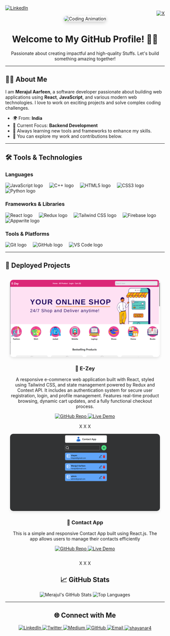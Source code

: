 <div align="left">
  <a href="https://linkedin.com/merajul-aarfeen" target="_blank">
    <img src="https://img.shields.io/badge/LinkedIn-%230077B5.svg?style=for-the-badge&logo=linkedin&logoColor=white" alt="LinkedIn" height="30"/>
  </a>
</div>

<div align="right">
  <a href="https://twitter.com/shayanar4" target="_blank">
    <img src="https://img.shields.io/badge/X-%2312100E.svg?style=for-the-badge&logo=x&logoColor=white" alt="X" height="30"/>
  </a>
</div>


<div align="center">
  <img height="200" src="https://media.giphy.com/media/u1WhXLjwgcXpHJBMRM/giphy.gif?cid=790b7611p6tmf34dypvswvnllsx5995252xlvmtntuoc4ay6&ep=v1_gifs_search&rid=giphy.gif&ct=g" alt="Coding Animation" style="border-radius: 15px; box-shadow: 0 4px 12px rgba(0, 0, 0, 0.2);" />
</div>





<h1 align="center">Welcome to My GitHub Profile! 👨‍💻</h1>

<p align="center">
  Passionate about creating impactful and high-quality Stuffs. Let's build something amazing together!
</p>

---

## 👨‍💻 About Me

I am **Merajul Aarfeen**, a software developer passionate about building web applications using **React**, **JavaScript**, and various modern web technologies. I love to work on exciting projects and solve complex coding challenges.

- 🌍 From: **India**
- 🔭 Current Focus: **Backend Development**
- 🎯 Always learning new tools and frameworks to enhance my skills.
- 💼 You can explore my work and contributions below.

---

## 🛠 Tools & Technologies

### Languages
<div align="left">
  <img src="https://cdn.jsdelivr.net/gh/devicons/devicon/icons/javascript/javascript-original.svg" height="40" alt="JavaScript logo" />
  <img width="12" />
  <img src="https://cdn.jsdelivr.net/gh/devicons/devicon/icons/cplusplus/cplusplus-original.svg" height="40" alt="C++ logo" />
  <img width="12" />
  <img src="https://cdn.jsdelivr.net/gh/devicons/devicon/icons/html5/html5-original.svg" height="40" alt="HTML5 logo" />
  <img width="12" />
  <img src="https://cdn.jsdelivr.net/gh/devicons/devicon/icons/css3/css3-original.svg" height="40" alt="CSS3 logo" />
  <img width="12" />
  <img src="https://cdn.jsdelivr.net/gh/devicons/devicon/icons/python/python-original.svg" height="40" alt="Python logo" />
</div>

### Frameworks & Libraries
<div align="left">
  <img src="https://cdn.jsdelivr.net/gh/devicons/devicon/icons/react/react-original.svg" height="40" alt="React logo" />
  <img width="12" />
  <img src="https://cdn.jsdelivr.net/gh/devicons/devicon/icons/redux/redux-original.svg" height="40" alt="Redux logo" />
  <img width="12" />
  <img src="https://cdn.jsdelivr.net/gh/devicons/devicon/icons/tailwindcss/tailwindcss-original-wordmark.svg" height="40" alt="Tailwind CSS logo" />
  <img width="12" />
  <img src="https://cdn.jsdelivr.net/gh/devicons/devicon/icons/firebase/firebase-plain.svg" height="40" alt="Firebase logo" />
  <img width="12" />
  <img src="https://cdn.jsdelivr.net/gh/devicons/devicon/icons/appwrite/appwrite-original.svg" height="40" alt="Appwrite logo" />
</div>

### Tools & Platforms
<div align="left">
  <img src="https://cdn.jsdelivr.net/gh/devicons/devicon/icons/git/git-original.svg" height="40" alt="Git logo" />
  <img width="12" />
  <img src="https://cdn.jsdelivr.net/gh/devicons/devicon/icons/github/github-original.svg" height="40" alt="GitHub logo" />
  <img width="12" />
  <img src="https://cdn.jsdelivr.net/gh/devicons/devicon/icons/vscode/vscode-original.svg" height="40" alt="VS Code logo" />
</div>

---
## 🚀 Deployed Projects

<div align="center">

  <!-- Project 1 -->
  <div style="display: inline-block; text-align: center; margin: 15px;">
    <img src="./E-zey.png" alt="Project 1 Preview" style="border-radius: 10px; box-shadow: 0 4px 8px rgba(0, 0, 0, 0.1);">
    <h3>🌟 E-Zey </h3>
    <p>A responsive e-commerce web application built with React, styled using Tailwind CSS, and state management powered by Redux and Context API. It includes an authentication system for secure user registration, login, and profile management. Features real-time product browsing, dynamic cart updates, and a fully functional checkout process.</p>
    <a href="https://github.com/shayanaarfeen/E-Zey" target="_blank">
      <img src="https://img.shields.io/badge/Repository-GitHub-blue?style=for-the-badge&logo=github" alt="GitHub Repo">
    </a>
    <a href="https://e-zey.vercel.app/" target="_blank">
      <img src="https://img.shields.io/badge/Live-Demo-brightgreen?style=for-the-badge" alt="Live Demo">
    </a>
  </div>
X X X
  <!-- Project 2 -->
  <div style="display: inline-block; text-align: center; margin: 15px;">
    <img src="./contactAppPreview.png" alt="Project 2 Preview" style="border-radius: 10px; box-shadow: 0 4px 8px rgba(0, 0, 0, 0.1);">
    <h3>🚀 Contact App</h3>
    <p>This is a simple and responsive Contact App built using React.js. The app allows users to manage their contacts efficiently</p>
    <a href="https://github.com/shayanaarfeen/contact-app" target="_blank">
      <img src="https://img.shields.io/badge/Repository-GitHub-blue?style=for-the-badge&logo=github" alt="GitHub Repo">
    </a>
    <a href="https://contact-app-six-tawny.vercel.app/" target="_blank">
      <img src="https://img.shields.io/badge/Live-Demo-brightgreen?style=for-the-badge" alt="Live Demo">
    </a>
  </div>
  
X X X

## 📈 GitHub Stats

<div align="center">
  <img src="https://github-readme-stats.vercel.app/api?username=shayanaarfeen&show_icons=true&theme=dracula" height="150" alt="Merajul's GitHub Stats" />
  <img src="https://github-readme-stats.vercel.app/api/top-langs?username=shayanaarfeen&langs_count=8&theme=dracula&layout=compact" height="150" alt="Top Languages" />
</div>

---

## 🌐 Connect with Me

<div align="center">
  <a href="https://linkedin.com/in/merajul-aarfeen" target="_blank">
    <img src="https://img.shields.io/badge/LinkedIn-%230077B5.svg?style=for-the-badge&logo=linkedin&logoColor=white" alt="LinkedIn" />
  </a>
  <a href="https://twitter.com/shayanar4" target="_blank">
    <img src="https://img.shields.io/badge/Twitter-%231DA1F2.svg?style=for-the-badge&logo=Twitter&logoColor=white" alt="Twitter" />
  </a>
  <a href="https://medium.com/@shayanar4" target="_blank">
    <img src="https://img.shields.io/badge/Medium-%2312100E.svg?style=for-the-badge&logo=medium&logoColor=white" alt="Medium" />
  </a>
  <a href="https://github.com/shayanaarfeen" target="_blank">
    <img src="https://img.shields.io/badge/GitHub-%2312100E.svg?style=for-the-badge&logo=github&logoColor=white" alt="GitHub" />
  </a>
  <a href="mailto:your-shayanar4@gmail.com.com" target="_blank">
    <img src="https://img.shields.io/badge/Gmail-D14836?style=for-the-badge&logo=gmail&logoColor=white" alt="Email" />
  </a>
  <a href="https://www.leetcode.com/shayanar4" target="blank">
    <img align="center" src="https://raw.githubusercontent.com/rahuldkjain/github-profile-readme-generator/master/src/images/icons/Social/leet-code.svg" alt="shayanar4" height="30" width="40" />
  </a>
</div>

